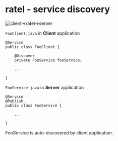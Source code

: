 ratel - service discovery
=================


![client->ratel->server](http://yuml.me/diagram/scruffy/class/[FooClient]-%3E[Ratel%20Server],%20[Ratel%20Server]-%3E[FooService])

`FooClient.java` in **Client** application

    @Service
    public class FooClient {
    
        @Discover
        private FooService fooService;
        
        ...
        
    }	



`FooService.java` in **Server** application

    @Service
    @Publish
    public class FooService {

        ...
        
    }	


FooService is auto-discovered by client application.

